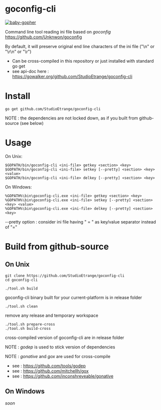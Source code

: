 # goconfig-cli

[![baby-gopher](https://raw.github.com/drnic/babygopher-site/gh-pages/images/babygopher-logo-small.png)](http://www.babygopher.org)

Command line tool reading ini file based on _goconfig_ https://github.com/Unknwon/goconfig

By default, it will preserve original end line characters of the ini file ("\n" or "\r\n" or "\r")

* Can be cross-compiled in this repository or just installed with standard go get
* see api-doc here : https://gowalker.org/github.com/StudioEtrange/goconfig-cli

# Install

	go get github.com/StudioEtrange/goconfig-cli

NOTE : the dependencies are not locked down, as if you built from github-source (see below)

# Usage

On Unix:


	$GOPATH/bin/goconfig-cli <ini-file> getkey <section> <key>
	$GOPATH/bin/goconfig-cli <ini-file> setkey [--pretty] <section> <key> <value>
	$GOPATH/bin/goconfig-cli <ini-file> delkey [--pretty] <section> <key> 


On Windows:

	%GOPATH%\bin\goconfig-cli.exe <ini-file> getkey <section> <key>
	%GOPATH%\bin\goconfig-cli.exe <ini-file> setkey [--pretty] <section> <key> <value>
	%GOPATH%\bin\goconfig-cli.exe <ini-file> delkey [--pretty] <section> <key>

--pretty option : consider ini file having " = " as key/value separator instead of "="


# Build from github-source


## On Unix

	git clone https://github.com/StudioEtrange/goconfig-cli
	cd goconfig-cli

	./tool.sh build

goconfig-cli binary built for your current-platform is in release folder

	./tool.sh clean

remove any release and temporary workspace

	./tool.sh prepare-cross
	./tool.sh build-cross

cross-compiled version of goconfig-cli are in release folder

NOTE : _godep_ is used to stick version of dependencies

NOTE : _gonative_ and _gox_ are used for cross-compile
* see : https://github.com/tools/godep
* see : https://github.com/mitchellh/gox
* see : https://github.com/inconshreveable/gonative


## On Windows

_soon_